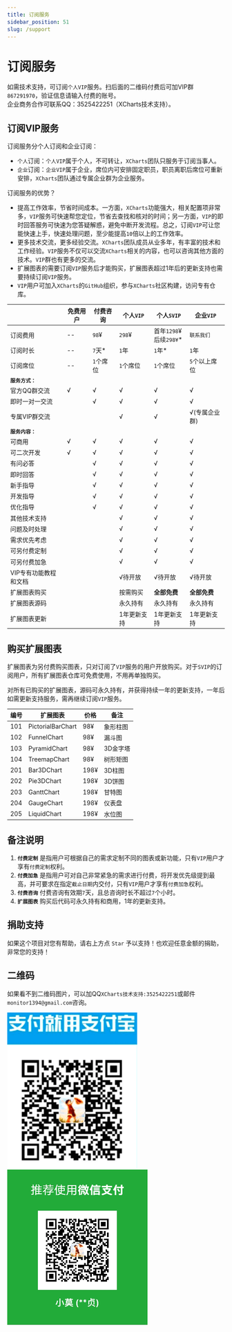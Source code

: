 ```yaml
---
title: 订阅服务
sidebar_position: 51
slug: /support
---
```


# 订阅服务

如需技术支持，可订阅`个人VIP`服务。扫后面的二维码付费后可加VIP群`867291970`，验证信息请输入付费的账号。  
企业商务合作可联系QQ：3525422251（XCharts技术支持）。

## 订阅VIP服务

订阅服务分个人订阅和企业订阅：

- `个人`订阅：`个人VIP`属于个人，不可转让，`XCharts`团队只服务于订阅当事人。
- `企业`订阅：`企业VIP`属于企业，席位内可安排固定职员，职员离职后席位可重新安排，`XCharts`团队通过专属企业群为企业服务。

订阅服务的优势？

- 提高工作效率，节省时间成本。一方面，`XCharts`功能强大，相关配置项非常多，`VIP`服务可快速帮您定位，节省去查找和核对的时间；另一方面，`VIP`的即时回答服务可快速为您答疑解惑，避免中断开发流程。总之，订阅`VIP`可让您能快速上手，快速处理问题，至少能提高`10`倍以上的工作效率。
- 更多技术交流，更多经验交流。`XCharts`团队成员从业多年，有丰富的技术和工作经验。`VIP`服务不仅可以交流`XCharts`相关的内容，也可以咨询其他方面的技术。`VIP`群也有更多的交流。
- 扩展图表的需要订阅`VIP`服务后才能购买，扩展图表超过1年后的更新支持也需要持续订阅`VIP`服务。
- `VIP`用户可加入`XCharts`的`GitHub`组织，参与`XCharts`社区构建，访问专有仓库。

| |免费用户|付费咨询|个人`VIP` | 个人`SVIP` | 企业`VIP` |
| ----- |--|--|--|--|--|
| 订阅费用 | --  | `98`¥   | `298`¥ | 首年`1298`¥<br/>后续`298¥`* | `联系我们` |
| 订阅时长 | -- | `7`天* | `1`年 | `1`年* | `1`年
| 订阅席位 | -- | `1`个席位 | `1`个席位  |`1`个席位|`5`个以上席位|
| __`服务方式：`__|
| 官方QQ群交流      | √ | √ | √ | √ | √ |
| 即时一对一交流     |   | √ | √ | √ | √ |
| 专属VIP群交流     |   |   | √ | √ | √(专属企业群) |
| __`服务内容：`__|
| 可商用           | √ | √ | √ | √ | √ |
| 可二次开发        | √ | √ | √ | √ | √ |
| 有问必答          |   | √ | √ | √ | √ |
| 即时回答          |   | √ | √ | √ | √ |
| 新手指导          |   | √ | √ | √ | √ |
| 开发指导          |   | √ | √ | √ | √ |
| 优化指导          |   | √ | √ | √ | √ |
| 其他技术支持       |   |   | √ | √ | √ |
| 问题及时处理       |   |   | √ | √ | √ |
| 需求优先考虑       |   |   | √ | √ | √ |
| 可另付费定制       |   |   | √ | √ | √ |
| 可另付费加急       |   |   | √ | √ | √ |
| VIP专有功能教程和文档 |   |   | √待开放 | √待开放 | √待开放 |
| 扩展图表购买       |   |   | 按需购买 | __全部免费__ | __全部免费__ |
| 扩展图表源码       |   |   | 永久持有 | 永久持有 | 永久持有 |
| 扩展图表更新       |   |   | 1年更新支持 | 1年更新支持 | 1年更新支持 |

## 购买扩展图表

扩展图表为另付费购买图表，只对订阅了`VIP`服务的用户开放购买。对于`SVIP`的订阅用户，所有扩展图表仓库可免费使用，不用再单独购买。

对所有已购买的扩展图表，源码可永久持有，并获得持续一年的更新支持，一年后如需更新支持服务，需再继续订阅`VIP`服务。

|编号|扩展图表|价格|备注|
|--|--|--|--|
| 101 | PictorialBarChart | 98¥   | 象形柱图 |
| 102 | FunnelChart       | 98¥   | 漏斗图 |
| 103 | PyramidChart      | 98¥   | 3D金字塔 |
| 104 | TreemapChart      | 98¥   | 树形矩图 |
| 201 | Bar3DChart        | 198¥  | 3D柱图 |
| 202 | Pie3DChart        | 198¥  | 3D饼图 |
| 203 | GanttChart        | 198¥  | 甘特图 |
| 204 | GaugeChart        | 198¥  | 仪表盘 |
| 205 | LiquidChart       | 198¥  | 水位图 |

## 备注说明

1. __`付费定制`__ 是指用户可根据自己的需求定制不同的图表或新功能，只有`VIP`用户才享有`付费定制`权利。
2. __`付费加急`__ 是指用户可对自己非常紧急的需求进行付费，将开发优先级提到最高，并可要求在指定`截止日期`内交付，只有`VIP`用户才享有`付费加急`权利。
3. __`付费咨询`__ 付费咨询有效期`7`天，且总咨询时长不超过`7`个小时。
4. __`扩展图表`__ 购买后代码可永久持有和商用，1年的更新支持。

## 捐助支持

如果这个项目对您有帮助，请右上方点 `Star` 予以支持！也欢迎任意金额的捐助，非常您的支持！

## 二维码

如果看不到二维码图片，可以加QQ`XCharts技术支持:3525422251`或邮件`monitor1394@gmail.com`咨询。

![alipay-qrcode](img/support_alipay.png)
![wechat-qrcode](img/support_wechat.png)
